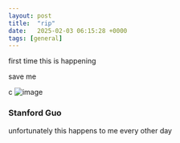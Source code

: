```yaml
---
layout: post
title:  "rip"
date:   2025-02-03 06:15:28 +0000
tags: [general]
---
```

first time this is happening

save me

c
![image](https://github.com/user-attachments/assets/6859e1f6-fe23-4636-b39d-36aa25f96e59)

### Stanford Guo
unfortunately this happens to me every other day
